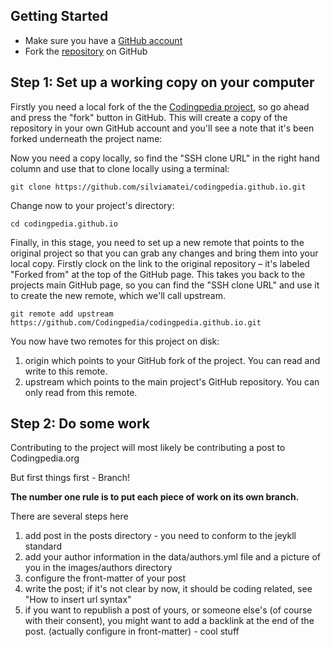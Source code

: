 ## Getting Started
* Make sure you have a [GitHub account](https://github.com/signup/free)
* Fork the [repository](https://github.com/Codingpedia/codingpedia.github.io) on GitHub

## Step 1: Set up a working copy on your computer
Firstly you need a local fork of the the [Codingpedia project](https://github.com/Codingpedia/codingpedia.github.io), so go ahead and press the "fork" button in GitHub. This will create a copy of the repository in your own GitHub account and you'll see a note that it's been forked underneath the project name:

Now you need a copy locally, so find the "SSH clone URL" in the right hand column and use that to clone locally using a terminal:
<pre><code class="bash">git clone https://github.com/silviamatei/codingpedia.github.io.git</pre></code>

Change now to your project's directory:
<pre><code class="bash">cd codingpedia.github.io</pre></code>

Finally, in this stage, you need to set up a new remote that points to the original project so that you can grab any changes and bring them into your local copy. Firstly clock on the link to the original repository – it's labeled "Forked from" at the top of the GitHub page. This takes you back to the projects main GitHub page, so you can find the "SSH clone URL" and use it to create the new remote, which we'll call upstream.

<pre><code class="bash">git remote add upstream https://github.com/Codingpedia/codingpedia.github.io.git</pre></code>

You now have two remotes for this project on disk:

1. origin which points to your GitHub fork of the project. You can read and write to this remote.
2. upstream which points to the main project's GitHub repository. You can only read from this remote.

## Step 2: Do some work
Contributing to the project will most likely be contributing a post to Codingpedia.org

But first things first  - Branch!

**The number one rule is to put each piece of work on its own branch.**

There are several steps here
1. add post in the posts directory - you need to conform to the jeykll standard
2. add your author information in the data/authors.yml file and a picture of you in the images/authors directory
3. configure the front-matter of your post
4. write the post; if it's not clear by now, it should be coding related,  see "How to insert url syntax"
5. if you want to republish a post of yours, or someone else's (of course with their consent), you might
want to add a backlink at the end of the post. (actually configure in front-matter) - cool stuff
